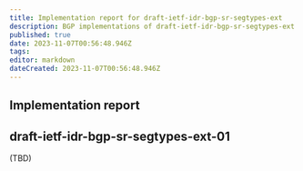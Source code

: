 ```yaml
---
title: Implementation report for draft-ietf-idr-bgp-sr-segtypes-ext
description: BGP implementations of draft-ietf-idr-bgp-sr-segtypes-ext
published: true
date: 2023-11-07T00:56:48.946Z
tags: 
editor: markdown
dateCreated: 2023-11-07T00:56:48.946Z
---
```


## Implementation report
## draft-ietf-idr-bgp-sr-segtypes-ext-01

(TBD) 